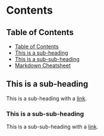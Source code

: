 # Contents

## Table of Contents

- [Table of Contents](#table-of-contents)
- [This is a sub-heading](#this-is-a-sub-heading)
- [This is a sub-sub-heading](#this-is-a-sub-sub-heading)
- [Markdown Cheatsheet](utilities.md#markdown-cheatsheet)

## This is a sub-heading

This is a sub-heading with a [link](https://www.google.com "Google").

### This is a sub-sub-heading

This is a sub-sub-heading with a [link](https://www.google.com "Google").
